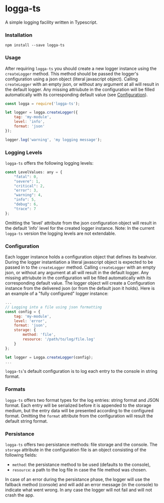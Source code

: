 # logga-ts

A simple logging facility written in Typescript.

### Installation

`npm install --save logga-ts`

### Usage

After requiring `logga-ts` you should create a new logger instance using the `createLogger` method.
This method should be passed the logger's configuration using a json object (literal javascript object). Calling `createLogger` with an empty json, or without any argument at all will result in the default logger. Any missing attriubute in the configuration will be filled automatically with its corresponding default value (see [Configuration](#configuration)).

``` js
const logga = require('logga-ts');

let logger = logga.createLogger({
    tag: 'my-module',
    level: 'info',
    format: 'json'
});

logger.log('warning', 'my logging message');
```

### Logging Levels

`logga-ts` offers the following logging levels:

``` js
const LevelValues: any = {
    "fatal": 0,
    "severe": 1,
    "critical": 2,
    "error": 3,
    "warning": 4,
    "info": 5,
    "debug": 6,
    "trace": 7
};
```
Omitting the 'level' attribute from the json configuration object will result in the default 'info' level for the created logger instance.
Note: In the current `logga-ts` version the logging levels are not extendable.

### Configuration

Each logger instance holds a configuration object that defines its beahvior.
During the logger instantiation a literal javascript object is expected to be passed in to the `createLogger` method. Calling `createLogger` with an empty json, or without any argument at all will result in the default logger. Any missing attriubute in the configuration will be filled automatically with its corresponding default value. The logger object will create a Configuration instance from the delivered json (or from the default json it holds).
Here is an example of a "fully configured" logger instance:

``` js
...
// Logging into a file using json formatting
const config = {
    tag: 'my-module',
    level: 'error',
    format: 'json',
    storage: {
        method: 'file',
        resource: '/path/to/log/file.log'
    }
};

let logger = Logga.createLogger(config);
...
```
`logga-ts`'s default configuration is to log each entry to the console in string format.

### Formats

`logga-ts` offers two format types for the log entries: string format and JSON format. Each entry will be serialized before it is appended to the storage medium, but the entry data will be presented according to the configured format. Omitting the `format` attribute from the configuration will result the default string format.

### Persistance

`logga-ts` offers two persistance methods: file storage and the console. The `storage` attribute in the configuration file is an object consisting of the following fields:
* `method`: the persistance method to be used (defaults to the console),
* `resource`: a path to the log file in case the file method was chosen.

In case of an error during the persistance phase, the logger will use the fallback method (console) and will add an error message (in the console) to indicate what went wrong. In any case the logger will not fail and will not crash the app.
